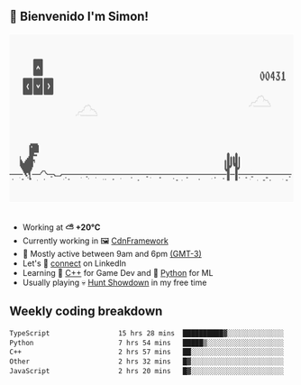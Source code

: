 <h2>👋 <b>Bienvenido I'm Simon!&nbsp;</b></h2>

<section>
  <img src="./static/banner.gif" height=300 width=1000>
</section>

<br>

<ul>
  <li>
		<!--START_SECTION:weather-->
		Working at <b>⛅️  +20°C</b>
		<!--END_SECTION:weather-->
  </li>
  <li>
    Currently working in 🖼️&nbsp;<a href=https://github.com/snapverse/cdn-framework target=_blank>CdnFramework</a>
  </li>
  <li>
    🚩 Mostly active between 9am and 6pm <a href=https://onlinealarmkur.com/world/es target=_blank>(GMT-3)</a>
  </li>
  <li>
    Let's 🔗&nbsp;<a href=https://www.linkedin.com/in/itssimmons target=_blank>connect</a> on LinkedIn
  </li>
  <li>
    Learning 👴&nbsp;<a href=https://images3.memedroid.com/images/UPLOADED755/65f2bce6734f6.webp target=_blank>C++</a> for Game Dev and 🐍&nbsp;<a href=https://qph.cf2.quoracdn.net/main-qimg-4472b6229cb75bf66ab531f3ebd4f975-lq target=_blank>Python</a> for ML
  </li>
  <li>
    Usually playing 💀&nbsp;<a href=https://www.huntshowdown.com target=_blank>Hunt Showdown</a> in my free time
  </li>
</ul>

<h2><b>Weekly coding breakdown </b></h2>

<!--START_SECTION:waka-->

```txt
TypeScript                 15 hrs 28 mins  ██████████▓░░░░░░░░░░░░░░   42.94 %
Python                     7 hrs 54 mins   █████▒░░░░░░░░░░░░░░░░░░░   21.95 %
C++                        2 hrs 57 mins   ██░░░░░░░░░░░░░░░░░░░░░░░   08.20 %
Other                      2 hrs 32 mins   █▓░░░░░░░░░░░░░░░░░░░░░░░   07.06 %
JavaScript                 2 hrs 20 mins   █▓░░░░░░░░░░░░░░░░░░░░░░░   06.48 %
```

<!--END_SECTION:waka-->
